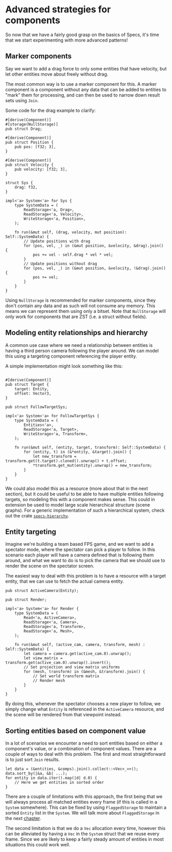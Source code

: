 # Advanced strategies for components

So now that we have a fairly good grasp on the basics of Specs,
it's time that we start experimenting with more advanced patterns!

## Marker components

Say we want to add a drag force to only some entities that have velocity, but
let other entities move about freely without drag.

The most common way is to use a marker component for this. A marker component
is a component without any data that can be added to entities to "mark" them
for processing, and can then be used to narrow down result sets using `Join`.

Some code for the drag example to clarify:

```rust,ignore
#[derive(Component)]
#[storage(NullStorage)]
pub struct Drag;

#[derive(Component)]
pub struct Position {
    pub pos: [f32; 3],
}

#[derive(Component)]
pub struct Velocity {
    pub velocity: [f32; 3],
}

struct Sys {
    drag: f32,
}

impl<'a> System<'a> for Sys {
    type SystemData = (
        ReadStorage<'a, Drag>,
        ReadStorage<'a, Velocity>,
        WriteStorage<'a, Position>,
    );

    fn run(&mut self, (drag, velocity, mut position): Self::SystemData) {
        // Update positions with drag
        for (pos, vel, _) in (&mut position, &velocity, &drag).join() {
            pos += vel - self.drag * vel * vel;
        }
        // Update positions without drag
        for (pos, vel, _) in (&mut position, &velocity, !&drag).join() {
            pos += vel;
        }
    }
}
```

Using `NullStorage` is recommended for marker components, since they don't contain
any data and as such will not consume any memory. This means we can represent them using
only a bitset. Note that `NullStorage` will only work for components that are ZST (i.e. a
struct without fields).

## Modeling entity relationships and hierarchy

A common use case where we need a relationship between entities is having a third person
camera following the player around. We can model this using a targeting component
referencing the player entity.

A simple implementation might look something like this:

```rust,ignore

#[derive(Component)]
pub struct Target {
    target: Entity,
    offset: Vector3,
}

pub struct FollowTargetSys;

impl<'a> System<'a> for FollowTargetSys {
    type SystemData = (
        Entities<'a>,
        ReadStorage<'a, Target>,
        WriteStorage<'a, Transform>,
    );

    fn run(&mut self, (entity, target, transform): Self::SystemData) {
        for (entity, t) in (&*entity, &target).join() {
            let new_transform = transform.get(t.target).cloned().unwrap() + t.offset;
            *transform.get_mut(entity).unwrap() = new_transform;
        }
    }
}
```

We could also model this as a resource (more about that in the next section), but it could
be useful to be able to have multiple entities following targets, so modeling this with
a component makes sense. This could in extension be used to model large scale hierarchical
structure (scene graphs). For a generic implementation of such a hierarchical system, check
out the crate [`specs-hierarchy`][sh].

[sh]: https://github.com/rustgd/specs-hierarchy

## Entity targeting

Imagine we're building a team based FPS game, and we want to add a spectator mode, where the
spectator can pick a player to follow. In this scenario each player will have a camera defined
that is following them around, and what we want to do is to pick the camera that
we should use to render the scene on the spectator screen.

The easiest way to deal with this problem is to have a resource with a target entity, that
we can use to fetch the actual camera entity.

```rust,ignore
pub struct ActiveCamera(Entity);

pub struct Render;

impl<'a> System<'a> for Render {
    type SystemData = (
        Read<'a, ActiveCamera>,
        ReadStorage<'a, Camera>,
        ReadStorage<'a, Transform>,
        ReadStorage<'a, Mesh>,
    );

    fn run(&mut self, (active_cam, camera, transform, mesh) : Self::SystemData) {
        let camera = camera.get(active_cam.0).unwrap();
        let view_matrix = transform.get(active_cam.0).unwrap().invert();
        // Set projection and view matrix uniforms
        for (mesh, transform) in (&mesh, &transform).join() {
            // Set world transform matrix
            // Render mesh
        }
    }
}
```

By doing this, whenever the spectator chooses a new player to follow, we simply change
what `Entity` is referenced in the `ActiveCamera` resource, and the scene will be
rendered from that viewpoint instead.

## Sorting entities based on component value

In a lot of scenarios we encounter a need to sort entities based on either a component's
value, or a combination of component values. There are a couple of ways to deal with this
problem. The first and most straightforward is to just sort `Join` results.

```rust,ignore
let data = (&entities, &comps).join().collect::<Vec<_>>();
data.sort_by(|&a, &b| ...);
for entity in data.iter().map(|d| d.0) {
    // Here we get entities in sorted order
}
```

There are a couple of limitations with this approach, the first being that we will always
process all matched entities every frame (if this is called in a `System` somewhere). This
can be fixed by using `FlaggedStorage` to maintain a sorted `Entity` list in the `System`.
We will talk more about `FlaggedStorage` in the next [chapter][fs].

The second limitation is that we do a `Vec` allocation every time, however this can be
alleviated by having a `Vec` in the `System` struct that we reuse every frame. Since we
are likely to keep a fairly steady amount of entities in most situations this could work well.

[fs]: ./12_tracked.html
